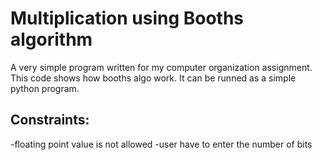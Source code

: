 # Multiplication using Booths algorithm
A very simple program written for my computer organization assignment.
This code shows how booths algo work.
It can be runned as a simple python program.
## Constraints:
-floating point value is not allowed
-user have to enter the number of bits
